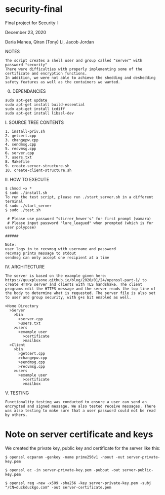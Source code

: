 # security-final
Final project for Security I

December 23, 2020

Daria Manea, Qiran (Tony) Li, Jacob Jordan

NOTES
```
The script creates a shell user and group called "server" with password "security"
There were difficulties with properly implementing some of the certificate and encryption functions. 
In addition, we were not able to achieve the shedding and deshedding safety features as well as the containers we wanted.
```

0. DEPENDANCIES 
```
sudo apt-get update
sudo apt-get install build-essential
sudo apt-get install icdiff
sudo apt-get install libssl-dev
```

I. SOURCE TREE CONTENTS
```
1. install-priv.sh
2. getcert.cpp
3. changepw.cpp
4. sendmsg.cpp
5. recvmsg.cpp
6. server.cpp
7. users.txt
8. Makefile
9. create-server-structure.sh
10. create-client-structure.sh
```


II. HOW TO EXECUTE
```
$ chmod +x *
$ sudo ./install.sh
To run the test script, please run ./start_server.sh in a different terminal
$ sudo ./start_server
$ sudo ./test.sh

 # Please use password "stirrer_hewer's" for first prompt (wamara)
 # Please input password "lure_leagued" when prompted (which is for user polypose) 

######

Note:
user logs in to recvmsg with username and password
recvmsg prints message to stdout
sendmsg can only accept one recipient at a time
```

IV. ARCHITECTURE
```
The server is based on the example given here: https://quuxplusone.github.io/blog/2020/01/24/openssl-part-1/ to create HTTPS server and clients with TLS handshake. The client programs edit the HTTPS message and the server reads the top line of the body to determine what is requested. The server file is also set to user and group security, with g+s bit enabled as well.

>Home Directory
  >Server
    >bin
      >server.cpp
      >users.txt
    >users
      >example user
        >certificate
        >mailbox
  >Client
    >bin
      >getcert.cpp
      >changepw.cpp
      >sendmsg.cpp
      >recvmsg.cpp
    >users
      >example user
        >certificate
        >mailbox
```


V. TESTING
```
Functionality testing was conducted to ensure a user can send an encrypted and signed message. We also tested receive messages. There was also testing to make sure that a user password could not be read by others.

```

# Note on server certificate and keys

We created the private key, public key and certificate for the server like this:

```
$ openssl ecparam -genkey -name prime256v1 -noout -out server-private-key.pem

$ openssl ec -in server-private-key.pem -pubout -out server-public-key.pem

$ openssl req -new -x509 -sha256 -key server-private-key.pem -subj "/CN=duckduckgo.com" -out server-certificate.pem
```


